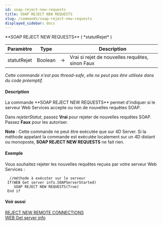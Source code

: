 ```yaml
---
id: soap-reject-new-requests
title: SOAP REJECT NEW REQUESTS
slug: /commands/soap-reject-new-requests
displayed_sidebar: docs
---
```


<!--REF #_command_.SOAP REJECT NEW REQUESTS.Syntax-->**SOAP REJECT NEW REQUESTS** ( *statutRejet* )<!-- END REF-->
<!--REF #_command_.SOAP REJECT NEW REQUESTS.Params-->
| Paramètre | Type |  | Description |
| --- | --- | --- | --- |
| statutRejet | Boolean | &#8594;  | Vrai si rejet de nouvelles requêtes, sinon Faux |

<!-- END REF-->

*Cette commande n'est pas thread-safe, elle ne peut pas être utilisée dans du code préemptif.*


#### Description 

<!--REF #_command_.SOAP REJECT NEW REQUESTS.Summary-->La commande **SOAP REJECT NEW REQUESTS** permet d'indiquer si le serveur Web Services accepte ou non de nouvelles requêtes SOAP.<!-- END REF--> 

Dans *rejeterStatut*, passez **Vrai** pour rejeter de nouvelles requêtes SOAP. Passez **Faux** pour les autoriser. 

**Note** : Cette commande ne peut être exécutée que sur 4D Server. Si la méthode appelant la commande est exécutée localement sur un 4D distant ou monoposte, **SOAP REJECT NEW REQUESTS** ne fait rien.

#### Exemple 

Vous souhaitez rejeter les nouvelles requêtes reçues par votre serveur Web Services :

```4d
  //méthode à exécuter sur le serveur
 If(WEB Get server info.SOAPServerStarted)
    SOAP REJECT NEW REQUESTS(True)
 End if
```

#### Voir aussi 

[REJECT NEW REMOTE CONNECTIONS](reject-new-remote-connections.md)  
[WEB Get server info](web-get-server-info.md)  